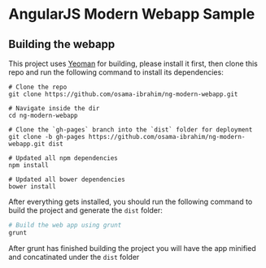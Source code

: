 # AngularJS Modern Webapp Sample

## Building the webapp

This project uses [Yeoman](http://yeoman.io/) for building, please install it first, then clone this repo and run the following command to install its dependencies:
```
# Clone the repo
git clone https://github.com/osama-ibrahim/ng-modern-webapp.git

# Navigate inside the dir
cd ng-modern-webapp

# Clone the `gh-pages` branch into the `dist` folder for deployment
git clone -b gh-pages https://github.com/osama-ibrahim/ng-modern-webapp.git dist

# Updated all npm dependencies
npm install

# Updated all bower dependencies
bower install
```

After everything gets installed, you should run the following command to build the project and generate the `dist` folder:
```bash
# Build the web app using grunt
grunt
```

After grunt has finished building the project you will have the app minified and concatinated under the `dist` folder
